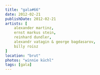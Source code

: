 ```yaml
---
title: "gala#66"
date: 2012-02-21
publishDate: 2012-02-21
artists: [
    alexander martinz,
    ernst markus stein,	 
    reinhard dundler,	 
    alexandr vatagin & george bagdasarov,
    billy roisz
]
location: "brut"
photos: "winnie küchl"
tags: [gala]
---
```

